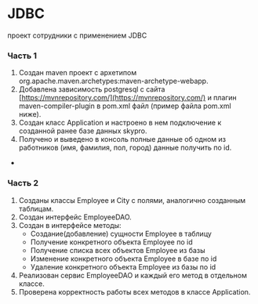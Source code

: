 # JDBC
проект сотрудники с применением JDBC
### Часть 1

1. Создан maven проект с архетипом org.apache.maven.archetypes:maven-archetype-webapp.
2. Добавлена зависимость postgresql с сайта [https://mvnrepository.com/](https://mvnrepository.com/) и плагин maven-compiler-plugin в pom.xml файл (пример файла pom.xml ниже).
3. Создан класс Application и настроено в нем подключение к созданной ранее базе данных skypro.
4. Получено и выведено в консоль полные данные об одном из работников (имя, фамилия, пол, город) данные получить по id.
-

### **Часть 2**

1. Созданы  классы Employee и City с полями, аналогично созданным таблицам.
2. Создан интерфейс EmployeeDAO.
3. Создан в интерфейсе методы:
    -  Создание(добавление) сущности Employee в таблицу
    - Получение конкретного объекта Employee по id
    - Получение списка всех объектов Employee из базы
    - Изменение конкретного объекта Employee в базе по id
    - Удаление конкретного объекта Employee из базы по id
4. Реализован сервис EmployeeDAO и каждый его метод в отдельном классе.
5. Проверена корректность работы всех методов в классе Application.
